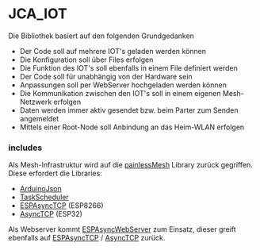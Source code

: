 # JCA_IOT

Die Bibliothek basiert auf den folgenden Grundgedanken
- Der Code soll auf mehrere IOT's geladen werden können
- Die Konfiguration soll über Files erfolgen
- Die Funktion des IOT's soll ebenfalls in einem File definiert werden
- Der Code soll für unabhängig von der Hardware sein
- Anpassungen soll per WebServer hochgeladen werden können
- Die Kommunikation zwischen den IOT's soll in einem eigenen Mesh-Netzwerk erfolgen
- Daten werden immer aktiv gesendet bzw. beim Parter zum Senden angemeldet
- Mittels einer Root-Node soll Anbindung an das Heim-WLAN erfolgen


### includes

Als Mesh-Infrastruktur wird auf die [painlessMesh](https://gitlab.com/painlessMesh/painlessMesh) Library zurück gegriffen. Diese erfordert die Libraries:
- [ArduinoJson](https://github.com/bblanchon/ArduinoJson)
- [TaskScheduler](https://github.com/arkhipenko/TaskScheduler)
- [ESPAsyncTCP](https://github.com/me-no-dev/ESPAsyncTCP) (ESP8266)
- [AsyncTCP](https://github.com/me-no-dev/AsyncTCP) (ESP32)

Als Webserver kommt [ESPAsyncWebServer](https://github.com/me-no-dev/ESPAsyncWebServer) zum Einsatz, dieser greift ebenfalls auf [ESPAsyncTCP](https://github.com/me-no-dev/ESPAsyncTCP) / [AsyncTCP](https://github.com/me-no-dev/AsyncTCP) zurück.

